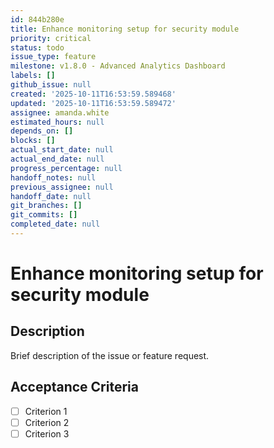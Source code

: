 ```yaml
---
id: 844b280e
title: Enhance monitoring setup for security module
priority: critical
status: todo
issue_type: feature
milestone: v1.8.0 - Advanced Analytics Dashboard
labels: []
github_issue: null
created: '2025-10-11T16:53:59.589468'
updated: '2025-10-11T16:53:59.589472'
assignee: amanda.white
estimated_hours: null
depends_on: []
blocks: []
actual_start_date: null
actual_end_date: null
progress_percentage: null
handoff_notes: null
previous_assignee: null
handoff_date: null
git_branches: []
git_commits: []
completed_date: null
---
```


# Enhance monitoring setup for security module

## Description

Brief description of the issue or feature request.

## Acceptance Criteria

- [ ] Criterion 1
- [ ] Criterion 2
- [ ] Criterion 3